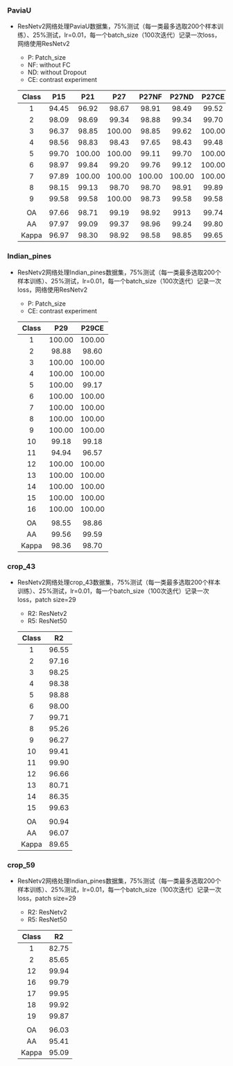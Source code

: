 ### PaviaU

- ResNetv2网络处理PaviaU数据集，75%测试（每一类最多选取200个样本训练）、25%测试，lr=0.01，每一个batch_size（100次迭代）记录一次loss，网络使用ResNetv2

  - P: Patch_size
  - NF: without FC
  - ND: without Dropout
  - CE: contrast experiment

  | Class |  P15  |  P21   |  P27   | P27NF  | P27ND  | P27CE  |
  | :---: | :---: | :----: | :----: | :----: | :----: | :----: |
  |   1   | 94.45 | 96.92  | 98.67  | 98.91  | 98.49  | 99.52  |
  |   2   | 98.09 | 98.69  | 99.34  | 98.88  | 99.34  | 99.70  |
  |   3   | 96.37 | 98.85  | 100.00 | 98.85  | 99.62  | 100.00 |
  |   4   | 98.56 | 98.83  | 98.43  | 97.65  | 98.43  | 99.48  |
  |   5   | 99.70 | 100.00 | 100.00 | 99.11  | 99.70  | 100.00 |
  |   6   | 98.97 | 99.84  | 99.20  | 99.76  | 99.12  | 100.00 |
  |   7   | 97.89 | 100.00 | 100.00 | 100.00 | 100.00 | 100.00 |
  |   8   | 98.15 | 99.13  | 98.70  | 98.70  | 98.91  | 99.89  |
  |   9   | 99.58 | 99.58  | 100.00 | 98.73  | 99.58  | 99.58  |
  |       |       |        |        |        |        |        |
  |  OA   | 97.66 | 98.71  | 99.19  | 98.92  |  9913  | 99.74  |
  |  AA   | 97.97 | 99.09  | 99.37  | 98.96  | 99.24  | 99.80  |
  | Kappa | 96.97 | 98.30  | 98.92  | 98.58  | 98.85  | 99.65  |

### Indian_pines

- ResNetv2网络处理Indian_pines数据集，75%测试（每一类最多选取200个样本训练）、25%测试，lr=0.01，每一个batch_size（100次迭代）记录一次loss，网络使用ResNetv2

  - P: Patch_size
  - CE: contrast experiment

  | Class |  P29   | P29CE  |
  | :---: | :----: | :----: |
  |   1   | 100.00 | 100.00 |
  |   2   | 98.88  | 98.60  |
  |   3   | 100.00 | 100.00 |
  |   4   | 100.00 | 100.00 |
  |   5   | 100.00 | 99.17  |
  |   6   | 100.00 | 100.00 |
  |   7   | 100.00 | 100.00 |
  |   8   | 100.00 | 100.00 |
  |   9   | 100.00 | 100.00 |
  |  10   | 99.18  | 99.18  |
  |  11   | 94.94  | 96.57  |
  |  12   | 100.00 | 100.00 |
  |  13   | 100.00 | 100.00 |
  |  14   | 100.00 | 100.00 |
  |  15   | 100.00 | 100.00 |
  |  16   | 100.00 | 100.00 |
  |       |        |        |
  |  OA   | 98.55  | 98.86  |
  |  AA   | 99.56  | 99.59  |
  | Kappa | 98.36  | 98.70  |

### crop_43

- ResNetv2网络处理crop_43数据集，75%测试（每一类最多选取200个样本训练）、25%测试，lr=0.01，每一个batch_size（100次迭代）记录一次loss，patch size=29

  - R2: ResNetv2
  - R5: ResNet50

  | Class |  R2   |
  | :---: | :---: |
  |   1   | 96.55 |
  |   2   | 97.16 |
  |   3   | 98.25 |
  |   4   | 98.38 |
  |   5   | 98.88 |
  |   6   | 98.00 |
  |   7   | 99.71 |
  |   8   | 95.26 |
  |   9   | 96.27 |
  |  10   | 99.41 |
  |  11   | 99.90 |
  |  12   | 96.66 |
  |  13   | 80.71 |
  |  14   | 86.35 |
  |  15   | 99.63 |
  |       |       |
  |  OA   | 90.94 |
  |  AA   | 96.07 |
  | Kappa | 89.65 |

### crop_59

- ResNetv2网络处理Indian_pines数据集，75%测试（每一类最多选取200个样本训练）、25%测试，lr=0.01，每一个batch_size（100次迭代）记录一次loss，patch size=29

  - R2: ResNetv2
  - R5: ResNet50

  | Class |  R2   |
  | :---: | :---: |
  |   1   | 82.75 |
  |   2   | 85.65 |
  |  12   | 99.94 |
  |  16   | 99.79 |
  |  17   | 99.95 |
  |  18   | 99.92 |
  |  19   | 99.87 |
  |       |       |
  |  OA   | 96.03 |
  |  AA   | 95.41 |
  | Kappa | 95.09 |